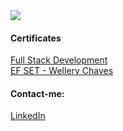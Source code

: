 <!-- I think this was a good idea -->
<img src="https://i.imgur.com/IbGC3S5.png"/>

#### Certificates
[Full Stack Development](https://drive.google.com/file/d/1k_Pk5_K5XqAo86skf_syW1SIXv3DnH4l/viewusp=share_link)
<br>
[EF SET - Wellery Chaves](https://www.efset.org/cert/HiedgU)

#### Contact-me:
[LinkedIn](https://www.linkedin.com/in/wellerychaves/)
